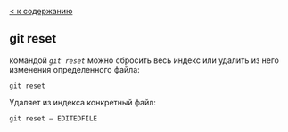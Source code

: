 [ < к содержанию](./readme.md)

## git reset

командой *`git reset`* можно сбросить весь индекс или удалить из него изменения определенного файла:

```bash=
git reset
```

Удаляет из индекса конкретный файл:

```bash=
git reset — EDITEDFILE
```